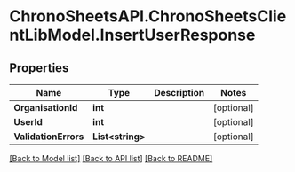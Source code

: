 
# ChronoSheetsAPI.ChronoSheetsClientLibModel.InsertUserResponse

## Properties

Name | Type | Description | Notes
------------ | ------------- | ------------- | -------------
**OrganisationId** | **int** |  | [optional] 
**UserId** | **int** |  | [optional] 
**ValidationErrors** | **List&lt;string&gt;** |  | [optional] 

[[Back to Model list]](../README.md#documentation-for-models)
[[Back to API list]](../README.md#documentation-for-api-endpoints)
[[Back to README]](../README.md)


